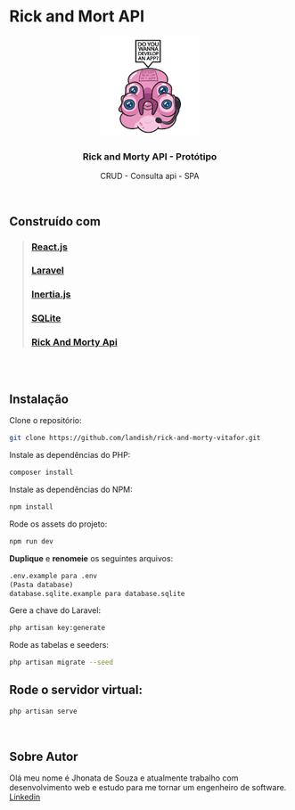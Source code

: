 # Rick and Mort API 
<!-- ![Glootie - Rick and Morty](https://github.com/kissyalone/rick-and-morty-vitafor/blob/master/public/img/glootie.png?raw=true) -->
<p align="center">
  <a href="https://github.com/othneildrew/Best-README-Template">
    <img src="public/img/glootie.png" alt="Logo" width="180" height="180">
  </a>
  <h3 align="center">Rick and Morty API - Protótipo</h3>
  <p align="center">
    CRUD - Consulta api - SPA  
  </p>
</p>
<br>

## Construído com
> ### [React.js][1]
> ### [Laravel][2]
> ### [Inertia.js][3]
> ### [SQLite][4]
> ### [Rick And Morty Api][5]
<br><br>

## Instalação

Clone o repositório:
```sh 
git clone https://github.com/landish/rick-and-morty-vitafor.git
```
Instale as dependências do PHP:
```sh
composer install
```
Instale as dependências do NPM:
```sh
npm install
```
Rode os assets do projeto:
```sh
npm run dev
```

**Duplique** e **renomeie** os seguintes arquivos:
```
.env.example para .env
(Pasta database)
database.sqlite.example para database.sqlite
```

Gere a chave do Laravel:
```sh
php artisan key:generate
```
Rode as tabelas e seeders:
```sh
php artisan migrate --seed
```

## Rode o servidor virtual:
```sh
php artisan serve
```
<br>

## Sobre Autor
Olá meu nome é Jhonata de Souza e atualmente trabalho com desenvolvimento web e estudo para me tornar um engenheiro de software.
<br>
[Linkedin][6]

<!-- [logo]: https://github.com/kissyalone/rick-and-morty-vitafor/blob/master/public/img/glootie.png?raw=true "Glootie" -->
[logo]: public/img/glootie.png "Glootie"
[1]: https://pt-br.reactjs.org/
[2]: https://laravel.com/
[3]: https://inertiajs.com/
[4]: https://www.sqlite.org/index.html
[5]: https://rickandmortyapi.com
[6]: https://br.linkedin.com/in/jhousouza2
